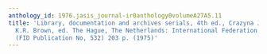 ```yaml
---
anthology_id: 1976.jasis_journal-ir0anthology0volumeA27A5.11
title: 'Library, documentation and archives serials, 4th ed., Crazyna Janzing, compiler.
  K.R. Brown, ed. The Hague, The Netherlands: International Federation for Documentation,
  (FID Publication No, 532) 203 p. (1975)'
---
```

